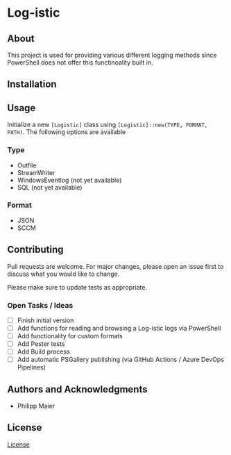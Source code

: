 # Log-istic

## About

This project is used for providing various different logging methods since PowerShell does not offer this functinoality built in.

## Installation

## Usage

Initialize a new `[Logistic]` class using `[Logistic]::new(TYPE, FORMAT, PATH)`. The following options are available

### Type

- Outfile
- StreamWriter
- WindowsEventlog (not yet available)
- SQL (not yet available)

### Format

- JSON
- SCCM

## Contributing

Pull requests are welcome. For major changes, please open an issue first to discuss what you would like to change.

Please make sure to update tests as appropriate.

### Open Tasks / Ideas

- [ ] Finish initial version
- [ ] Add functions for reading and browsing a Log-istic logs via PowerShell
- [ ] Add functionality for custom formats
- [ ] Add Pester tests
- [ ] Add Build process
- [ ] Add automatic PSGallery publishing (via GitHub Actions / Azure DevOps Pipelines)

## Authors and Acknowledgments

- Philipp Maier

## License

[License](LICENSE)
